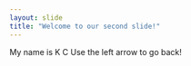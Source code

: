 ```yaml
---
layout: slide
title: "Welcome to our second slide!"
---
```

My name is K C
Use the left arrow to go back!
